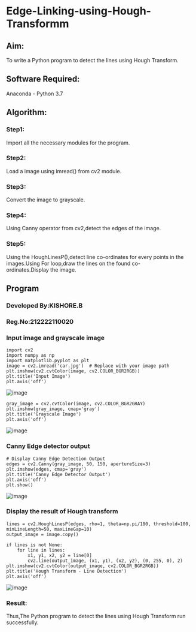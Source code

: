 # Edge-Linking-using-Hough-Transformm
## Aim:
To write a Python program to detect the lines using Hough Transform.

## Software Required:
Anaconda - Python 3.7

## Algorithm:
### Step1:

Import all the necessary modules for the program.
### Step2:

Load a image using imread() from cv2 module.
### Step3:

Convert the image to grayscale.
### Step4:

Using Canny operator from cv2,detect the edges of the image.
### Step5:

Using the HoughLinesP(),detect line co-ordinates for every points in the images.Using For loop,draw the lines on the found co-ordinates.Display the image.
## Program 
### Developed By:KISHORE.B
### Reg.No:212222110020

### Input image and grayscale image
```
import cv2
import numpy as np
import matplotlib.pyplot as plt
image = cv2.imread('car.jpg')  # Replace with your image path
plt.imshow(cv2.cvtColor(image, cv2.COLOR_BGR2RGB))
plt.title('Input Image')
plt.axis('off')
```
![image](https://github.com/user-attachments/assets/366ecfda-30cd-4d30-a3aa-ba107fa03fac)

```
gray_image = cv2.cvtColor(image, cv2.COLOR_BGR2GRAY)
plt.imshow(gray_image, cmap='gray')
plt.title('Grayscale Image')
plt.axis('off')
```
![image](https://github.com/user-attachments/assets/702bf02c-a642-41d3-b181-56a9dcd1a005)


### Canny Edge detector output
```
# Display Canny Edge Detection Output 
edges = cv2.Canny(gray_image, 50, 150, apertureSize=3)
plt.imshow(edges, cmap='gray')
plt.title('Canny Edge Detector Output')
plt.axis('off')
plt.show()
```
![image](https://github.com/user-attachments/assets/ba1e68d6-9591-4542-b8d4-e573a837176b)

### Display the result of Hough transform
```
lines = cv2.HoughLinesP(edges, rho=1, theta=np.pi/180, threshold=100, minLineLength=50, maxLineGap=10)
output_image = image.copy()

if lines is not None:
    for line in lines:
        x1, y1, x2, y2 = line[0]
        cv2.line(output_image, (x1, y1), (x2, y2), (0, 255, 0), 2)
plt.imshow(cv2.cvtColor(output_image, cv2.COLOR_BGR2RGB))
plt.title('Hough Transform - Line Detection')
plt.axis('off')

```
![image](https://github.com/user-attachments/assets/5d3c32de-0385-4258-9337-151cb6126855)


### Result:
Thus,The Python program to detect the lines using Hough Transform run successfully.
